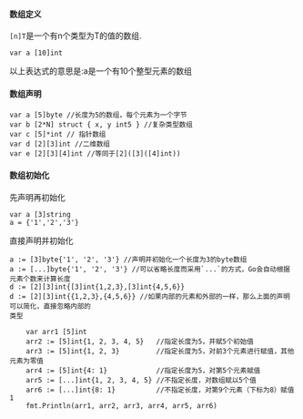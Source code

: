 #### 数组定义

`[n]T`是一个有n个类型为T的值的数组.

```
var a [10]int
```

以上表达式的意思是:a是一个有10个整型元素的数组

#### 数组声明

```
var a [5]byte //长度为5的数组，每个元素为一个字节
var b [2*N] struct { x, y int5 } //复杂类型数组
var c [5]*int // 指针数组
var d [2][3]int //二维数组
var e [2][3][4]int //等同于[2]([3]([4]int))
```

#### 数组初始化

先声明再初始化

```
var a [3]string
a = {'1','2','3'}
```

直接声明并初始化

    a := [3]byte{'1', '2', '3'} //声明并初始化一个长度为3的byte数组
    a := [...]byte{'1', '2', '3'} //可以省略长度而采用`...`的方式，Go会自动根据元素个数来计算长度
    d := [2][3]int{[3]int{1,2,3},[3]int{4,5,6}}
    d := [2][3]int{{1,2,3},{4,5,6}} //如果内部的元素和外部的一样，那么上面的声明可以简化，直接忽略内部的
    类型

```
    var arr1 [5]int
    arr2 := [5]int{1, 2, 3, 4, 5}   //指定长度为5，并赋5个初始值
    arr3 := [5]int{1, 2, 3}         //指定长度为5，对前3个元素进行赋值，其他元素为零值
    arr4 := [5]int{4: 1}            //指定长度为5，对第5个元素赋值
    arr5 := [...]int{1, 2, 3, 4, 5} //不指定长度，对数组赋以5个值
    arr6 := [...]int{8: 1}          //不指定长度，对第9个元素（下标为8）赋值1
    fmt.Println(arr1, arr2, arr3, arr4, arr5, arr6)
```



